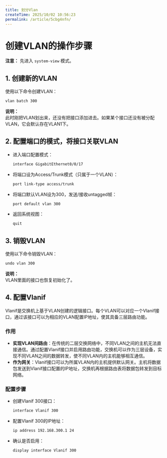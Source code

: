 ```yaml
---
title: 划分Vlan
createTime: 2025/10/02 10:56:23
permalink: /article/5cbg4nfn/
---
```


# 创建VLAN的操作步骤

**注意：** 先进入 `system-view` 模式。

## 1. 创建新的VLAN

使用以下命令创建VLAN：

```bash
vlan batch 300
```

**说明：**  
此时刚把VLAN划出来，还没有把接口添加进去。如果某个接口还没有被分配VLAN，它会默认存在VLAN1下。

## 2. 配置端口的模式，将接口关联VLAN

- 进入端口配置模式：  
  ```bash
  interface GigabitEthernet0/0/17
  ```

- 将端口设为Access/Trunk模式（只属于一个VLAN）：  
  ```bash
  port link-type access/trunk
  ```

- 将端口默认VLAN设为300，发送/接收untagged帧：  
  ```bash
  port default vlan 300
  ```

- 返回系统视图：  
  ```bash
  quit
  ```

## 3. 销毁VLAN

使用以下命令销毁VLAN：  

```bash
undo vlan 300
```

**说明：**  
VLAN里面的接口也恢复初始化了。

## 4. 配置Vlanif

Vlanif是交换机上基于VLAN创建的逻辑接口。每个VLAN可以对应一个Vlanif接口，通过该接口可以为相应的VLAN配置IP地址，使其具备三层路由功能。

### 作用
- **实现VLAN间路由**：在传统的二层交换网络中，不同VLAN之间的主机无法直接通信。通过配置Vlanif接口并启用路由功能，交换机可以作为三层设备，实现不同VLAN之间的数据转发，使不同VLAN内的主机能够相互通信。
- **作为网关**：Vlanif接口可以为所属VLAN内的主机提供默认网关。主机将数据包发送到Vlanif接口配置的IP地址，交换机再根据路由表将数据包转发到目标网络。

### 配置步骤
- 创建Vlanif 300接口：  
  ```bash
  interface Vlanif 300
  ```

- 配置Vlanif 300的IP地址：  
  ```bash
  ip address 192.168.300.1 24
  ```

- 确认是否启用：  
  ```bash
  display interface Vlanif 300
  ```